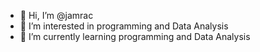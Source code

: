 - 👋 Hi, I’m @jamrac
- 👀 I’m interested in programming and Data Analysis
- 🌱 I’m currently learning programming and Data Analysis


<!---
jamrac/jamrac is a ✨ special ✨ repository because its `README.md` (this file) appears on your GitHub profile.
You can click the Preview link to take a look at your changes.
--->
